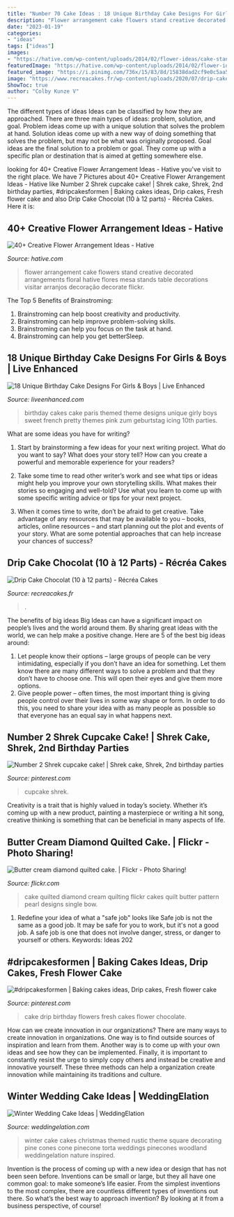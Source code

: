 ```yaml
---
title: "Number 70 Cake Ideas : 18 Unique Birthday Cake Designs For Girls &amp; Boys"
description: "Flower arrangement cake flowers stand creative decorated arrangements floral hative flores mesa stands table decorations visitar arranjos decoração decorate flickr"
date: "2023-01-19"
categories:
- "ideas"
tags: ["ideas"]
images:
- "https://hative.com/wp-content/uploads/2014/02/flower-ideas/cake-stand-decorated-with-flowers-21.jpg"
featuredImage: "https://hative.com/wp-content/uploads/2014/02/flower-ideas/cake-stand-decorated-with-flowers-21.jpg"
featured_image: "https://i.pinimg.com/736x/15/83/8d/15838dad2cf9e0c5aa5df71e73b6548e.jpg"
image: "https://www.recreacakes.fr/wp-content/uploads/2020/07/drip-cake-chocolat-1-1536x2048.jpg"
ShowToc: true
author: "Colby Kunze V"
---
```



The different types of ideas
Ideas can be classified by how they are approached. There are three main types of ideas: problem, solution, and goal. Problem ideas come up with a unique solution that solves the problem at hand. Solution ideas come up with a new way of doing something that solves the problem, but may not be what was originally proposed. Goal ideas are the final solution to a problem or goal. They come up with a specific plan or destination that is aimed at getting somewhere else.

	

		
looking for 40+ Creative Flower Arrangement Ideas - Hative you've visit to the right place. We have 7 Pictures about 40+ Creative Flower Arrangement Ideas - Hative like Number 2 Shrek cupcake cake! | Shrek cake, Shrek, 2nd birthday parties, #dripcakesformen | Baking cakes ideas, Drip cakes, Fresh flower cake and also Drip Cake Chocolat (10 à 12 parts) - Récréa Cakes. Here it is:
		
    
## 40+ Creative Flower Arrangement Ideas - Hative

<img loading=lazy src="https://hative.com/wp-content/uploads/2014/02/flower-ideas/cake-stand-decorated-with-flowers-21.jpg" onerror="this.onerror=null;this.src='https://tse2.mm.bing.net/th?id=OIP.dEU7x7ho6yYDenJ_9_2QVwHaLG&amp;pid=15.1';" alt="40+ Creative Flower Arrangement Ideas - Hative">

_Source: hative.com_

>flower arrangement cake flowers stand creative decorated arrangements floral hative flores mesa stands table decorations visitar arranjos decoração decorate flickr. 

	

The Top 5 Benefits of Brainstroming:
1. Brainstroming can help boost creativity and productivity.
2. Brainstroming can help improve problem-solving skills.
3. Brainstroming can help you focus on the task at hand.
4. Brainstroming can help you get betterSleep.

    
## 18 Unique Birthday Cake Designs For Girls &amp; Boys | Live Enhanced

<img loading=lazy src="http://www.liveenhanced.com/wp-content/uploads/2018/02/French-Themed-Girly-Girl-Cakes.jpg" onerror="this.onerror=null;this.src='https://tse3.mm.bing.net/th?id=OIP.2XkS9W1r919ABxOPJ0_IqgHaMF&amp;pid=15.1';" alt="18 Unique Birthday Cake Designs For Girls &amp; Boys | Live Enhanced">

_Source: liveenhanced.com_

>birthday cakes cake paris themed theme designs unique girly boys sweet french pretty themes pink zum geburtstag icing 10th parties. 

	

What are some ideas you have for writing?
1. Start by brainstorming a few ideas for your next writing project. What do you want to say? What does your story tell? How can you create a powerful and memorable experience for your readers?
2. Take some time to read other writer’s work and see what tips or ideas might help you improve your own storytelling skills. What makes their stories so engaging and well-told? Use what you learn to come up with some specific writing advice or tips for your next project.

3. When it comes time to write, don’t be afraid to get creative. Take advantage of any resources that may be available to you – books, articles, online resources – and start planning out the plot and events of your story. What are some potential approaches that can help increase your chances of success?

    
## Drip Cake Chocolat (10 à 12 Parts) - Récréa Cakes

<img loading=lazy src="https://www.recreacakes.fr/wp-content/uploads/2020/07/drip-cake-chocolat-1-1536x2048.jpg" onerror="this.onerror=null;this.src='https://tse1.mm.bing.net/th?id=OIP.VWv4PO1LeZXwzcANMosn2QHaJ4&amp;pid=15.1';" alt="Drip Cake Chocolat (10 à 12 parts) - Récréa Cakes">

_Source: recreacakes.fr_

>. 

	

The benefits of big ideas
Big Ideas can have a significant impact on people’s lives and the world around them. By sharing great ideas with the world, we can help make a positive change. Here are 5 of the best big ideas around: 
1. Let people know their options – large groups of people can be very intimidating, especially if you don’t have an idea for something. Let them know there are many different ways to solve a problem and that they don’t have to choose one. This will open their eyes and give them more options. 
2. Give people power – often times, the most important thing is giving people control over their lives in some way shape or form. In order to do this, you need to share your idea with as many people as possible so that everyone has an equal say in what happens next. 

    
## Number 2 Shrek Cupcake Cake! | Shrek Cake, Shrek, 2nd Birthday Parties

<img loading=lazy src="https://i.pinimg.com/736x/15/83/8d/15838dad2cf9e0c5aa5df71e73b6548e.jpg" onerror="this.onerror=null;this.src='https://tse4.mm.bing.net/th?id=OIP.PoY1SAWN3WfyHXHYPIvOKwHaPP&amp;pid=15.1';" alt="Number 2 Shrek cupcake cake! | Shrek cake, Shrek, 2nd birthday parties">

_Source: pinterest.com_

>cupcake shrek. 

	

Creativity is a trait that is highly valued in today’s society. Whether it’s coming up with a new product, painting a masterpiece or writing a hit song, creative thinking is something that can be beneficial in many aspects of life.

    
## Butter Cream Diamond Quilted Cake. | Flickr - Photo Sharing!

<img loading=lazy src="http://farm5.staticflickr.com/4080/4894971035_32b5908d2e_z.jpg" onerror="this.onerror=null;this.src='https://tse4.mm.bing.net/th?id=OIP.K0QCZYMF8m3LfUt7SaL2lgHaFj&amp;pid=15.1';" alt="Butter cream diamond quilted cake. | Flickr - Photo Sharing!">

_Source: flickr.com_

>cake quilted diamond cream quilting flickr cakes quilt butter pattern pearl designs single bow. 

	

1) Redefine your idea of what a "safe job" looks like
Safe job is not the same as a good job. It may be safe for you to work, but it's not a good job. A safe job is one that does not involve danger, stress, or danger to yourself or others. Keywords: Ideas 202
    
## #dripcakesformen | Baking Cakes Ideas, Drip Cakes, Fresh Flower Cake

<img loading=lazy src="https://i.pinimg.com/736x/21/71/bb/2171bb8a5999ccab1c4284744ffb725f.jpg" onerror="this.onerror=null;this.src='https://tse1.mm.bing.net/th?id=OIP.GQSBvK2xkn9w9NQO4SUfNgHaK0&amp;pid=15.1';" alt="#dripcakesformen | Baking cakes ideas, Drip cakes, Fresh flower cake">

_Source: pinterest.com_

>cake drip birthday flowers fresh cakes flower chocolate. 

	

How can we create innovation in our organizations?
There are many ways to create innovation in organizations. One way is to find outside sources of inspiration and learn from them. Another way is to come up with your own ideas and see how they can be implemented. Finally, it is important to constantly resist the urge to simply copy others and instead be creative and innovative yourself. These three methods can help a organization create innovation while maintaining its traditions and culture.

    
## Winter Wedding Cake Ideas | WeddingElation

<img loading=lazy src="http://www.weddingelation.com/wp-content/uploads/2012/11/winter-wedding-cakes-1.jpg" onerror="this.onerror=null;this.src='https://tse2.mm.bing.net/th?id=OIP.9HO-NwvseYdWNMBK3AQ1WwHaKX&amp;pid=15.1';" alt="Winter Wedding Cake Ideas | WeddingElation">

_Source: weddingelation.com_

>winter cake cakes christmas themed rustic theme square decorating pine cones cone pinecone torta weddings pinecones woodland weddingelation nature inspired. 

	

Invention is the process of coming up with a new idea or design that has not been seen before. Inventions can be small or large, but they all have one common goal: to make someone’s life easier. From the simplest inventions to the most complex, there are countless different types of inventions out there. So what’s the best way to approach invention? By looking at it from a business perspective, of course!

